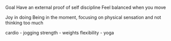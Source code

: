 Goal
Have an external proof of self discipline
Feel balanced when you move

Joy in doing
Being in the moment, focusing on physical sensation and not thinking too much

cardio - jogging
strength - weights
flexibility - yoga